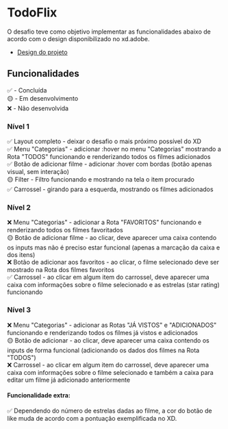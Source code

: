 # TodoFlix

O desafio teve como objetivo implementar as funcionalidades abaixo de acordo com o design disponibilizado no xd.adobe. 

- [Design do projeto](https://xd.adobe.com/view/1b455c60-d418-4576-8729-939693d0f5e2-4e16/)

## Funcionalidades

:white_check_mark: - Concluída <br>
:yellow_circle: - Em desenvolvimento <br>
:x: - Não desenvolvida <br>

### Nível 1

:white_check_mark: Layout completo - deixar o desafio o mais próximo possível do XD <br>
:white_check_mark: Menu "Categorias" - adicionar :hover no menu "Categorias" mostrando a Rota "TODOS" funcionando e renderizando todos os filmes adicionados <br>
:white_check_mark: Botão de adicionar filme - adicionar :hover com bordas (botão apenas visual, sem interação) <br> 
:yellow_circle: Filter - Filtro funcionando e mostrando na tela o item procurado <br>
:white_check_mark: Carrossel - girando para a esquerda, mostrando os filmes adicionados <br>

### Nível 2

:x: Menu "Categorias" - adicionar a Rota "FAVORITOS" funcionando e renderizando todos os filmes favoritados <br>
:yellow_circle: Botão de adicionar filme - ao clicar, deve aparecer uma caixa contendo os inputs mas não é preciso estar funcional (apenas a marcação da caixa e dos itens) <br>
:x: Botão de adicionar aos favoritos - ao clicar, o filme selecionado deve ser mostrado na Rota dos filmes favoritos <br>
:white_check_mark: Carrossel - ao clicar em algum item do carrossel, deve aparecer uma caixa com informações sobre o filme selecionado e as estrelas (star rating) funcionando <br>

### Nível 3

:x:	Menu "Categorias" - adicionar as Rotas "JÁ VISTOS" e "ADICIONADOS" funcionando e renderizando todos os filmes já vistos e adicionados <br>
:yellow_circle:	Botão de adicionar - ao clicar, deve aparecer uma caixa contendo os inputs de forma funcional (adicionando os dados dos filmes na Rota "TODOS") <br>
:x: Carrossel - ao clicar em algum item do carrossel, deve aparecer uma caixa com informações sobre o filme selecionado e também a caixa para editar um filme já adicionado anteriormente <br>

#### Funcionalidade extra:
:white_check_mark: Dependendo do número de estrelas dadas ao filme, a cor do botão de like muda de acordo com a pontuação exemplificada no XD.
